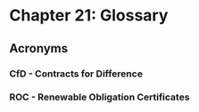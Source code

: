 # Chapter 21: Glossary

## Acronyms

### CfD - Contracts for Difference

### ROC - Renewable Obligation Certificates

